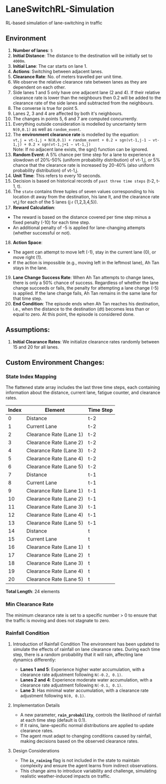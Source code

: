 # LaneSwitchRL-Simulation
RL-based simulation of lane-switching in traffic

## Environment

1. **Number of lanes**: `5`
2. **Initial Distance**: The distance to the destination will be initially set to `4000m`.
3. **Initial Lane**: The car starts on lane 1.
4. **Actions**: Switching between adjacent lanes.
5. **Clearance Rate**: No. of meters travelled per unit time.
6. We observe the relative clearance rate between lanes as they are dependent on each other.
7. Side lanes 1 and 5 only have one adjacent lane (2 and 4). If their relative clearance rate is lower than the neighbours then 0.2 will be added to the clearance rate of the side lanes and subtracted from the neighbours.
8. The converse is true for point 5.
9. Lanes 2, 3 and 4 are affected by both it's neighbours.
10. The changes in points 5, 6 and 7 are computed concurrently.
11. Everything outside consideration is modelled by uncertainty term `N(0,0.1)` as well as `random_event`.
12. The **environment clearance rate** is modelled by the equation:  
    `vt,j = vt-1,j + N(0,0.1) + random_event + 0.2 × sgn(vt-1,j-1 − vt-1,j) + 0.2 × sgn(vt-1,j+1 − vt-1,j)`  
    Note: If no adjacent lane exists, the sgn() function can be ignored.
13. **Random Event**: A 5% chance per time step for a lane to experience a slowdown of 20%-50% (uniform probability distribution) of vt-1,j, or 5% chance that the clearance rate is increased by 20-40% (also uniform probability distribution) of vt-1,j.
14. **Unit Time**: This refers to every 10 seconds.
15. Decision is based on historical records of `past three time steps` (t-2, t-1, t).
16. The `state` contains three tuples of seven values corresponding to his location dt away from the destination, his lane lt, and the clearance rate vt,j for each of the 5 lanes (j 𝜖 {1,2,3,4,5}).
17. **Reward Calculation**: 
- The reward is based on the distance covered per time step minus a fixed penalty (-10) for each time step. 
- An additional penalty of -5 is applied for lane-changing attempts (whether successful or not).
18. **Action Space**: 
- The agent can attempt to move left (-1), stay in the current lane (0), or move right (1).
- If the action is impossible (e.g., moving left in the leftmost lane), Ah Tan stays in the lane.
19. **Lane Change Success Rate**: When Ah Tan attempts to change lanes, there is only a 50% chance of success. Regardless of whether the lane change succeeds or fails, the penalty for attempting a lane change (-5) is applied. If the lane change fails, Ah Tan remains in the same lane for that time step.
20. **End Condition**: The episode ends when Ah Tan reaches his destination, i.e., when the distance to the destination (dt) becomes less than or equal to zero. At this point, the episode is considered done.

## Assumptions:

1. **Initial Clearance Rates**: We initialize clearance rates randomly between 15 and 20 for all lanes.

## Custom Environment Changes:

### State Index Mapping

The flattened state array includes the last three time steps, each containing information about the distance, current lane, fatigue counter, and clearance rates.

| **Index** | **Element**              | **Time Step**  |
|-----------|--------------------------|----------------|
| 0         | Distance                 | t-2            |
| 1         | Current Lane             | t-2            |
| 2         | Clearance Rate (Lane 1)  | t-2            |
| 3         | Clearance Rate (Lane 2)  | t-2            |
| 4         | Clearance Rate (Lane 3)  | t-2            |
| 5         | Clearance Rate (Lane 4)  | t-2            |
| 6         | Clearance Rate (Lane 5)  | t-2            |
| 7         | Distance                 | t-1            |
| 8         | Current Lane             | t-1            |
| 9         | Clearance Rate (Lane 1)  | t-1            |
| 10        | Clearance Rate (Lane 2)  | t-1            |
| 11        | Clearance Rate (Lane 3)  | t-1            |
| 12        | Clearance Rate (Lane 4)  | t-1            |
| 13        | Clearance Rate (Lane 5)  | t-1            |
| 14        | Distance                 | t              |
| 15        | Current Lane             | t              |
| 16        | Clearance Rate (Lane 1)  | t              |
| 17        | Clearance Rate (Lane 2)  | t              |
| 18        | Clearance Rate (Lane 3)  | t              |
| 19        | Clearance Rate (Lane 4)  | t              |
| 20        | Clearance Rate (Lane 5)  | t              |

**Total Length**: 24 elements

### **Min Clearance Rate**
The minimum clearance rate is set to a specific number > 0 to ensure that the traffic is moving and does not stagnate to zero.

### **Rainfall Condition**

1. Introduction of Rainfall Condition
    The environment has been updated to simulate the effects of rainfall on lane clearance rates. During each time step, there is a random probability that it will rain, affecting lane dynamics differently:

    - **Lanes 1 and 5**: Experience higher water accumulation, with a clearance rate adjustment following `N(-0.2, 0.1)`.
    - **Lanes 2 and 4**: Experience moderate water accumulation, with a clearance rate adjustment following `N(-0.1, 0.1)`.
    - **Lane 3**: Has minimal water accumulation, with a clearance rate adjustment following `N(0, 0.1)`.

2. Implementation Details
    - A new parameter, **`rain_probability`**, controls the likelihood of rainfall at each time step (default is 0.1).
    - If it rains, lane-specific normal distributions are applied to update clearance rates.
    - The agent must adapt to changing conditions caused by rainfall, making decisions based on the observed clearance rates.

3. Design Considerations
    - The **`is_raining`** flag is not included in the state to maintain complexity and ensure the agent learns from indirect observations.
    - This change aims to introduce variability and challenge, simulating realistic weather-induced impacts on traffic.
